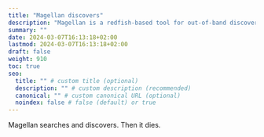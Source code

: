 ```yaml
---
title: "Magellan discovers"
description: "Magellan is a redfish-based tool for out-of-band discovery of server hardware"
summary: ""
date: 2024-03-07T16:13:18+02:00
lastmod: 2024-03-07T16:13:18+02:00
draft: false
weight: 910
toc: true
seo:
  title: "" # custom title (optional)
  description: "" # custom description (recommended)
  canonical: "" # custom canonical URL (optional)
  noindex: false # false (default) or true
---
```


Magellan searches and discovers.  Then it dies.